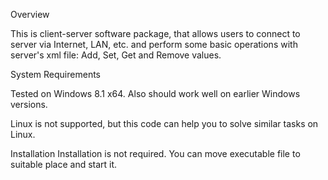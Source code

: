 Overview

This is client-server software package, that allows users 
to connect to server via Internet, LAN, etc. and perform some 
basic operations with server's xml file: Add, Set, Get
and Remove values.


System Requirements

Tested on Windows 8.1 x64. Also should work well on
earlier Windows versions.

Linux is not supported, but this code can help you 
to solve similar tasks on Linux.


Installation
Installation is not required. You can move executable file
to suitable place and start it.

